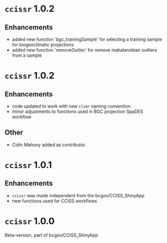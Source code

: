 # `ccissr` 1.0.2
## Enhancements
* added new function 'bgc_trainingSample' for selecting a training sample for biogeoclimatic projections
* added new function 'removeOutlier' for remove mahalanobian outliers from a sample

# `ccissr` 1.0.2
## Enhancements
* code updated to work with new `climr` naming convention
* minor adjustments to functions used in BGC projection SpaDES workflow

## Other
* Colin Mahony added as contributor.

# `ccissr` 1.0.1
## Enhancements
* `ccissr` was made independent from the bcgov/CCISS_ShinyApp
* new functions used for CCISS workflows

# `ccissr` 1.0.0
Beta-version, part of bcgov/CCISS_ShinyApp
